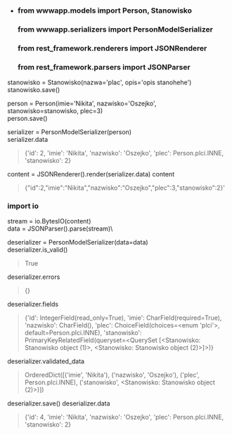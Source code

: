 * ### from wwwapp.models import Person, Stanowisko
  ### from wwwapp.serializers import PersonModelSerializer
  ### from rest_framework.renderers import JSONRenderer
  ### from rest_framework.parsers import JSONParser

stanowisko = Stanowisko(nazwa='plac', opis='opis stanohehe')\
stanowisko.save()

person = Person(imie='Nikita', nazwisko='Oszejko', stanowisko=stanowisko, plec=3)\
person.save()

serializer = PersonModelSerializer(person)\
serializer.data
> {'id': 2, 'imie': 'Nikita', 'nazwisko': 'Oszejko', 'plec': Person.plci.INNE, 'stanowisko': 2}

content = JSONRenderer().render(serializer.data)
content
> {"id":2,"imie":"Nikita","nazwisko":"Oszejko","plec":3,"stanowisko":2}'

### import io

stream = io.BytesIO(content)\
data = JSONParser().parse(stream)\

deserializer = PersonModelSerializer(data=data)\
deserializer.is_valid()
> True

deserializer.errors
> {}

deserializer.fields
> {'id': IntegerField(read_only=True), 'imie': CharField(required=True), 'nazwisko': CharField(), 'plec': ChoiceField(choices=<enum 'plci'>, default=Person.plci.INNE), 'stanowisko': PrimaryKeyRelatedField(queryset=<QuerySet [<Stanowisko: Stanowisko object (1)>, <Stanowisko: Stanowisko object (2)>]>)}

deserializer.validated_data
> OrderedDict([('imie', 'Nikita'), ('nazwisko', 'Oszejko'), ('plec', Person.plci.INNE), ('stanowisko', <Stanowisko: Stanowisko object (2)>)])

deserializer.save()
deserializer.data
> {'id': 4, 'imie': 'Nikita', 'nazwisko': 'Oszejko', 'plec': Person.plci.INNE, 'stanowisko': 2}

